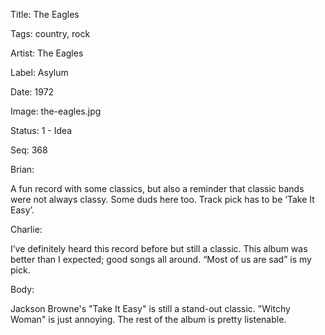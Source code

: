 Title:  The Eagles

Tags:   country, rock

Artist: The Eagles

Label:  Asylum

Date:   1972

Image:  the-eagles.jpg

Status: 1 - Idea

Seq:    368

Brian: 

A fun record with some classics, but also a reminder that classic bands were not always classy. Some duds here too. Track pick has to be ‘Take It Easy’.

Charlie: 

I’ve definitely heard this record before but still a classic. This album was better than I expected; good songs all around. “Most of us are sad” is my pick.


Body: 

Jackson Browne's "Take It Easy" is still a stand-out classic. "Witchy Woman" is just annoying. The rest of the album is pretty listenable. 

